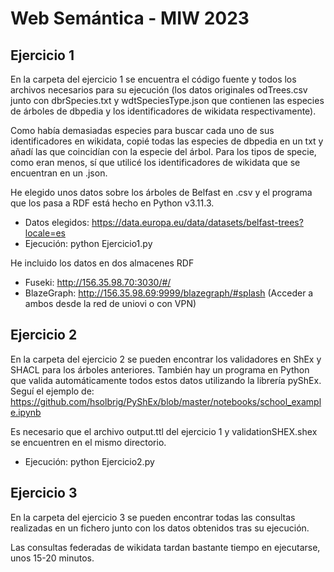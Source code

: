 # Web Semántica - MIW 2023

## Ejercicio 1
 En la carpeta del ejercicio 1 se encuentra el código fuente y todos los archivos necesarios para su ejecución (los datos originales odTrees.csv junto con dbrSpecies.txt y wdtSpeciesType.json que contienen las especies de árboles de dbpedia y los identificadores de wikidata respectivamente).
 
 Como había demasiadas especies para buscar cada uno de sus identificadores en wikidata, copié todas las especies de dbpedia en un txt y añadí las que coincidían con la especie del árbol. Para los tipos de specie, como eran menos, sí que utilicé los identificadores de wikidata que se encuentran en un .json.
 
 He elegido unos datos sobre los árboles de Belfast en .csv y el programa que los pasa a RDF está hecho en Python v3.11.3.
 - Datos elegidos: https://data.europa.eu/data/datasets/belfast-trees?locale=es
 - Ejecución: python Ejercicio1.py

He incluido los datos en dos almacenes RDF
 - Fuseki: http://156.35.98.70:3030/#/
 - BlazeGraph: http://156.35.98.69:9999/blazegraph/#splash
 (Acceder a ambos desde la red de uniovi o con VPN)
 
## Ejercicio 2
 En la carpeta del ejercicio 2 se pueden encontrar los validadores en ShEx y SHACL para los árboles anteriores. También hay un programa en Python que valida automáticamente todos estos datos utilizando la librería pyShEx. Seguí el ejemplo de: https://github.com/hsolbrig/PyShEx/blob/master/notebooks/school_example.ipynb

 Es necesario que el archivo output.ttl del ejercicio 1 y validationSHEX.shex se encuentren en el mismo directorio.
  - Ejecución: python Ejercicio2.py
  
## Ejercicio 3
 En la carpeta del ejercicio 3 se pueden encontrar todas las consultas realizadas en un fichero junto con los datos obtenidos tras su ejecución.
 
 Las consultas federadas de wikidata tardan bastante tiempo en ejecutarse, unos 15-20 minutos.
